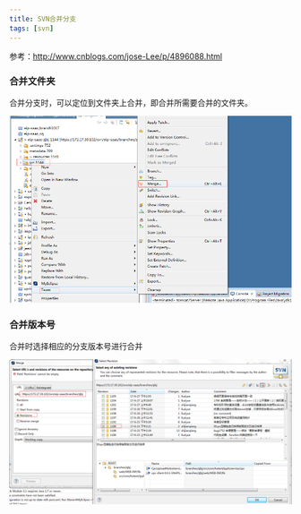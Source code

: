 ```yaml
---
title: SVN合并分支
tags: [svn]
---
```


参考：http://www.cnblogs.com/jose-Lee/p/4896088.html

### 合并文件夹

合并分支时，可以定位到文件夹上合并，即合并所需要合并的文件夹。

![](/images/tools/svn/merge/mergeflod.png)

### 合并版本号

合并时选择相应的分支版本号进行合并

![](/images/tools/svn/merge/mergerevision.png)